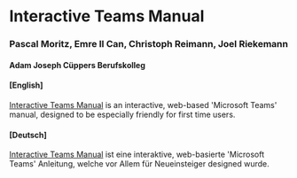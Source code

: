 # Interactive Teams Manual

### Pascal Moritz, Emre Il Can, Christoph Reimann, Joel Riekemann

#### Adam Joseph Cüppers Berufskolleg

[//]: <> (TODO: Link mit dem der Website austauschen!!!)


#### [English]
[Interactive Teams Manual](https://github.com/h0useofdupree/InteractiveTeamsManual) is an interactive, web-based 'Microsoft Teams' manual, designed to be especially friendly for first time users.

#### [Deutsch]
[Interactive Teams Manual](https://github.com/h0useofdupree/InteractiveTeamsManual) ist eine interaktive, web-basierte 'Microsoft Teams' Anleitung, welche vor Allem für Neueinsteiger designed wurde.
